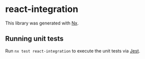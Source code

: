 # react-integration

This library was generated with [Nx](https://nx.dev).

## Running unit tests

Run `nx test react-integration` to execute the unit tests via [Jest](https://jestjs.io).
